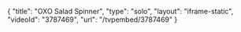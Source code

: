 {
    "title": "OXO Salad Spinner",
    "type": "solo",
    "layout": "iframe-static",
    "videoId": "3787469",
    "url": "\/tvpembed\/3787469"
}